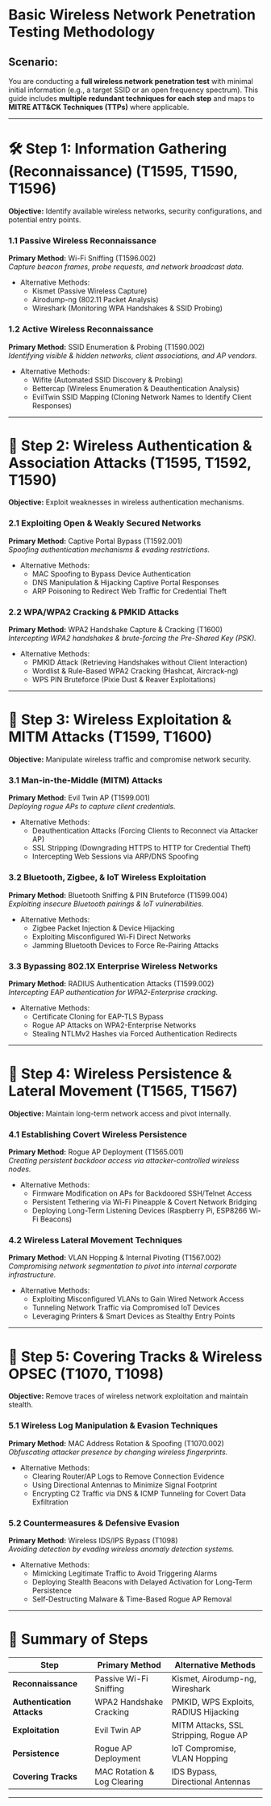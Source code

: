 # **Basic Wireless Network Penetration Testing Methodology**

## **Scenario:**
You are conducting a **full wireless network penetration test** with minimal initial information (e.g., a target SSID or an open frequency spectrum). This guide includes **multiple redundant techniques for each step** and maps to **MITRE ATT&CK Techniques (TTPs)** where applicable.

---

# **🛠 Step 1: Information Gathering (Reconnaissance) (T1595, T1590, T1596)**
**Objective:** Identify available wireless networks, security configurations, and potential entry points.

### **1.1 Passive Wireless Reconnaissance**
**Primary Method:** Wi-Fi Sniffing (T1596.002)  
*Capture beacon frames, probe requests, and network broadcast data.*  
- Alternative Methods:
  - Kismet (Passive Wireless Capture)
  - Airodump-ng (802.11 Packet Analysis)
  - Wireshark (Monitoring WPA Handshakes & SSID Probing)

### **1.2 Active Wireless Reconnaissance**
**Primary Method:** SSID Enumeration & Probing (T1590.002)  
*Identifying visible & hidden networks, client associations, and AP vendors.*  
- Alternative Methods:
  - Wifite (Automated SSID Discovery & Probing)
  - Bettercap (Wireless Enumeration & Deauthentication Analysis)
  - EvilTwin SSID Mapping (Cloning Network Names to Identify Client Responses)

---

# **📡 Step 2: Wireless Authentication & Association Attacks (T1595, T1592, T1590)**
**Objective:** Exploit weaknesses in wireless authentication mechanisms.

### **2.1 Exploiting Open & Weakly Secured Networks**
**Primary Method:** Captive Portal Bypass (T1592.001)  
*Spoofing authentication mechanisms & evading restrictions.*  
- Alternative Methods:
  - MAC Spoofing to Bypass Device Authentication
  - DNS Manipulation & Hijacking Captive Portal Responses
  - ARP Poisoning to Redirect Web Traffic for Credential Theft

### **2.2 WPA/WPA2 Cracking & PMKID Attacks**
**Primary Method:** WPA2 Handshake Capture & Cracking (T1600)  
*Intercepting WPA2 handshakes & brute-forcing the Pre-Shared Key (PSK).*  
- Alternative Methods:
  - PMKID Attack (Retrieving Handshakes without Client Interaction)
  - Wordlist & Rule-Based WPA2 Cracking (Hashcat, Aircrack-ng)
  - WPS PIN Bruteforce (Pixie Dust & Reaver Exploitations)

---

# **🔑 Step 3: Wireless Exploitation & MITM Attacks (T1599, T1600)**
**Objective:** Manipulate wireless traffic and compromise network security.

### **3.1 Man-in-the-Middle (MITM) Attacks**
**Primary Method:** Evil Twin AP (T1599.001)  
*Deploying rogue APs to capture client credentials.*  
- Alternative Methods:
  - Deauthentication Attacks (Forcing Clients to Reconnect via Attacker AP)
  - SSL Stripping (Downgrading HTTPS to HTTP for Credential Theft)
  - Intercepting Web Sessions via ARP/DNS Spoofing

### **3.2 Bluetooth, Zigbee, & IoT Wireless Exploitation**
**Primary Method:** Bluetooth Sniffing & PIN Bruteforce (T1599.004)  
*Exploiting insecure Bluetooth pairings & IoT vulnerabilities.*  
- Alternative Methods:
  - Zigbee Packet Injection & Device Hijacking
  - Exploiting Misconfigured Wi-Fi Direct Networks
  - Jamming Bluetooth Devices to Force Re-Pairing Attacks

### **3.3 Bypassing 802.1X Enterprise Wireless Networks**
**Primary Method:** RADIUS Authentication Attacks (T1599.002)  
*Intercepting EAP authentication for WPA2-Enterprise cracking.*  
- Alternative Methods:
  - Certificate Cloning for EAP-TLS Bypass
  - Rogue AP Attacks on WPA2-Enterprise Networks
  - Stealing NTLMv2 Hashes via Forced Authentication Redirects

---

# **📡 Step 4: Wireless Persistence & Lateral Movement (T1565, T1567)**
**Objective:** Maintain long-term network access and pivot internally.

### **4.1 Establishing Covert Wireless Persistence**
**Primary Method:** Rogue AP Deployment (T1565.001)  
*Creating persistent backdoor access via attacker-controlled wireless nodes.*  
- Alternative Methods:
  - Firmware Modification on APs for Backdoored SSH/Telnet Access
  - Persistent Tethering via Wi-Fi Pineapple & Covert Network Bridging
  - Deploying Long-Term Listening Devices (Raspberry Pi, ESP8266 Wi-Fi Beacons)

### **4.2 Wireless Lateral Movement Techniques**
**Primary Method:** VLAN Hopping & Internal Pivoting (T1567.002)  
*Compromising network segmentation to pivot into internal corporate infrastructure.*  
- Alternative Methods:
  - Exploiting Misconfigured VLANs to Gain Wired Network Access
  - Tunneling Network Traffic via Compromised IoT Devices
  - Leveraging Printers & Smart Devices as Stealthy Entry Points

---

# **🛑 Step 5: Covering Tracks & Wireless OPSEC (T1070, T1098)**
**Objective:** Remove traces of wireless network exploitation and maintain stealth.

### **5.1 Wireless Log Manipulation & Evasion Techniques**
**Primary Method:** MAC Address Rotation & Spoofing (T1070.002)  
*Obfuscating attacker presence by changing wireless fingerprints.*  
- Alternative Methods:
  - Clearing Router/AP Logs to Remove Connection Evidence
  - Using Directional Antennas to Minimize Signal Footprint
  - Encrypting C2 Traffic via DNS & ICMP Tunneling for Covert Data Exfiltration

### **5.2 Countermeasures & Defensive Evasion**
**Primary Method:** Wireless IDS/IPS Bypass (T1098)  
*Avoiding detection by evading wireless anomaly detection systems.*  
- Alternative Methods:
  - Mimicking Legitimate Traffic to Avoid Triggering Alarms
  - Deploying Stealth Beacons with Delayed Activation for Long-Term Persistence
  - Self-Destructing Malware & Time-Based Rogue AP Removal

---

# **📌 Summary of Steps**

| **Step** | **Primary Method** | **Alternative Methods** |
|---|---|---|
| **Reconnaissance** | Passive Wi-Fi Sniffing | Kismet, Airodump-ng, Wireshark |
| **Authentication Attacks** | WPA2 Handshake Cracking | PMKID, WPS Exploits, RADIUS Hijacking |
| **Exploitation** | Evil Twin AP | MITM Attacks, SSL Stripping, Rogue AP |
| **Persistence** | Rogue AP Deployment | IoT Compromise, VLAN Hopping |
| **Covering Tracks** | MAC Rotation & Log Clearing | IDS Bypass, Directional Antennas |

---
